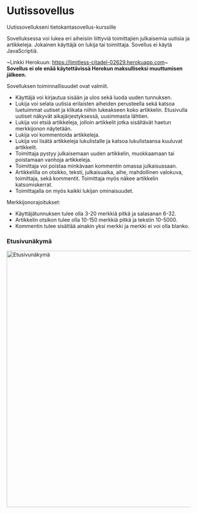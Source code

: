 # Uutissovellus
Uutissovellukseni tietokantasovellus-kurssille

Sovelluksessa voi lukea eri aiheisiin liittyviä toimittajien julkaisemia uutisia ja artikkeleja. Jokainen käyttäjä on lukija tai toimittaja. Sovellus ei käytä JavaScriptiä.

~Linkki Herokuun: https://limitless-citadel-02629.herokuapp.com~ \
**Sovellus ei ole enää käytettävissä Herokun maksulliseksi muuttumisen jälkeen.**

Sovelluksen toiminnallisuudet ovat valmiit. 

* Käyttäjä voi kirjautua sisään ja ulos sekä luoda uuden tunnuksen.
* Lukija voi selata uutisia erilaisten aiheiden perusteella sekä katsoa luetuimmat uutiset ja klikata niihin lukeakseen koko artikkelin. Etusivulla uutiset näkyvät aikajärjestyksessä, uusimmasta lähtien.
* Lukija voi etsiä artikkeleja, jolloin artikkelit jotka sisältävät haetun merkkijonon näytetään.
* Lukija voi kommentoida artikkeleja.
* Lukija voi lisätä artikkeleja lukulistalle ja katsoa lukulistaansa kuuluvat artikkelit.
* Toimittaja pystyy julkaisemaan uuden artikkelin, muokkaamaan tai poistamaan vanhoja artikkeleja. 
* Toimittaja voi poistaa minkävaan kommentin omassa julkaisussaan.
* Artikkelilla on otsikko, teksti, julkaisuaika, aihe, mahdollinen valokuva, toimittaja, sekä kommentit. Toimittaja myös näkee artikkelin katsomiskerrat.
* Toimittajalla on myös kaikki lukijan ominaisuudet.


Merkkijonorajoitukset:

* Käyttäjätunnuksen tulee olla 3-20 merkkiä pitkä ja salasanan 6-32.
* Artikkelin otsikon tulee olla 10-150 merkkiä pitkä ja tekstin 10-5000. 
* Kommentin tulee sisältää ainakin yksi merkki ja merkki ei voi olla blanko.


### Etusivunäkymä 

<img width="700" alt="Etusivunäkymä" src="https://user-images.githubusercontent.com/80990021/117588359-78016700-b12b-11eb-8485-47e5ab961033.png">
